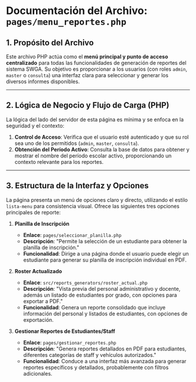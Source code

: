 # Documentación del Archivo: `pages/menu_reportes.php`

## 1. Propósito del Archivo

Este archivo PHP actúa como el **menú principal y punto de acceso centralizado** para todas las funcionalidades de generación de reportes del sistema SWGA. Su objetivo es proporcionar a los usuarios (con roles `admin`, `master` o `consulta`) una interfaz clara para seleccionar y generar los diversos informes disponibles.

---

## 2. Lógica de Negocio y Flujo de Carga (PHP)

La lógica del lado del servidor de esta página es mínima y se enfoca en la seguridad y el contexto:

1.  **Control de Acceso**: Verifica que el usuario esté autenticado y que su rol sea uno de los permitidos (`admin`, `master`, `consulta`).
2.  **Obtención del Período Activo**: Consulta la base de datos para obtener y mostrar el nombre del período escolar activo, proporcionando un contexto relevante para los reportes.

---

## 3. Estructura de la Interfaz y Opciones

La página presenta un menú de opciones claro y directo, utilizando el estilo `lista-menu` para consistencia visual. Ofrece las siguientes tres opciones principales de reporte:

1.  **Planilla de Inscripción**
    *   **Enlace**: `pages/seleccionar_planilla.php`
    *   **Descripción**: "Permite la selección de un estudiante para obtener la planilla de inscripción."
    *   **Funcionalidad**: Dirige a una página donde el usuario puede elegir un estudiante para generar su planilla de inscripción individual en PDF.

2.  **Roster Actualizado**
    *   **Enlace**: `src/reports_generators/roster_actual.php`
    *   **Descripción**: "Vista previa del personal administrativo y docente, además un listado de estudiantes por grado, con opciones para exportar a PDF."
    *   **Funcionalidad**: Genera un reporte consolidado que incluye información del personal y listados de estudiantes, con opciones de exportación.

3.  **Gestionar Reportes de Estudiantes/Staff**
    *   **Enlace**: `pages/gestionar_reportes.php`
    *   **Descripción**: "Genera reportes detallados en PDF para estudiantes, diferentes categorías de staff y vehículos autorizados."
    *   **Funcionalidad**: Conduce a una interfaz más avanzada para generar reportes específicos y detallados, probablemente con filtros adicionales.
